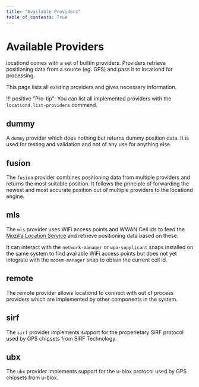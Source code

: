 ```yaml
---
title: "Available Providers"
table_of_contents: True
---
```


# Available Providers

locationd comes with a set of builtin providers. Providers retrieve
positioning data from a source (eg. GPS) and pass it to locationd for
processing.

This page lists all existing providers and gives necessary information.

!!! positive "Pro-tip":
    You can list all implemented providers with the `locationd.list-providers`
    command.

## dummy

A `dummy` provider which does nothing but returns dummy position data. It
is used for testing and validation and not of any use for anything else.

## fusion

The `fusion` provider combines positioning data from multiple providers
and returns the most suitable position. It follows the principle of
forwarding the newest and most accurate position out of multiple
providers to the locationd engine.

## mls

The `mls` provider uses WiFi access points and WWAN Cell ids to feed
the [Mozilla Location Service](https://location.services.mozilla.com/)
and retrieve positioning data based on these.

It can interact with the `network-manager` or `wpa-supplicant` snaps
installed on the same system to find available WiFi access points but
does not yet integrate with the `modem-manager` snap to obtain the
current cell id.

## remote

The remote provider allows locationd to connect with out of process
providers which are implemented by other components in the system.

## sirf

The `sirf` provider implements support for the properietary SiRF
protocol used by GPS chipsets from SiRF Technology.

## ubx

The `ubx` provider implements support for the u-blox protocol used
by GPS chipsets from u-blox.
